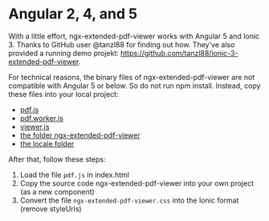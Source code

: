 # Angular 2, 4, and 5
With a little effort, ngx-extended-pdf-viewer works with Angular 5 and Ionic 3. Thanks to GitHub user @tanzl88 for finding out how. They've also provided a running demo projekt: https://github.com/tanzl88/ionic-3-extended-pdf-viewer.

For technical reasons, the binary files of ngx-extended-pdf-viewer are not compatible with Angular 5 or below. So do not run npm install. Instead, copy these files into your local project:

- <a href="https://github.com/stephanrauh/ngx-extended-pdf-viewer/blob/main/projects/ngx-extended-pdf-viewer/src/assets/pdf.js">pdf.js</a>
- <a href="https://github.com/stephanrauh/ngx-extended-pdf-viewer/blob/main/projects/ngx-extended-pdf-viewer/src/assets/pdf.worker.js">pdf.worker.js</a>
- <a href="https://github.com/stephanrauh/ngx-extended-pdf-viewer/blob/main/projects/ngx-extended-pdf-viewer/src/assets/viewer.js">viewer.js</a>
- <a href="https://github.com/stephanrauh/ngx-extended-pdf-viewer/tree/main/projects/ngx-extended-pdf-viewer/src/lib">the folder ngx-extended-pdf-viewer</a>
- <a href="https://github.com/stephanrauh/ngx-extended-pdf-viewer/tree/main/projects/ngx-extended-pdf-viewer/src/assets/locale">the locale folder</a>

After that, follow these steps:

1.  Load the file `pdf.js` in index.html
2.  Copy the source code ngx-extended-pdf-viewer into your own project (as a new component)
3.  Convert the file `ngx-extended-pdf-viewer.css` into the Ionic format (remove styleUrls)
